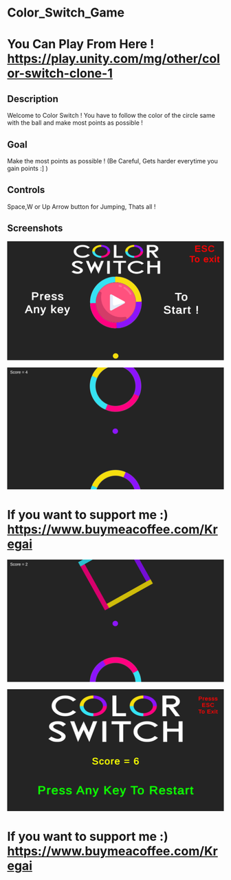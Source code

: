 # Color_Switch_Game
# You Can Play From Here ! https://play.unity.com/mg/other/color-switch-clone-1


## Description

Welcome to Color Switch ! You have to follow the color of the circle same with the ball and make most points as possible !

## Goal

Make the most points as possible ! (Be Careful, Gets harder everytime you gain points :] )

## Controls

Space,W or Up Arrow button for Jumping, Thats all !

## Screenshots

![Main Menu](https://github.com/Ardaakdemir/Color_Switch_Game/blob/main/Screenshots/Mainmenu.png)

![Ingame](https://github.com/Ardaakdemir/Color_Switch_Game/blob/main/Screenshots/Ingame.png)

# If you want to support me :) https://www.buymeacoffee.com/Kregai

![Ingame2](https://github.com/Ardaakdemir/Color_Switch_Game/blob/main/Screenshots/Ingame2.png)

![Restart Screen](https://github.com/Ardaakdemir/Color_Switch_Game/blob/main/Screenshots/Restart.png)

# If you want to support me :) https://www.buymeacoffee.com/Kregai

